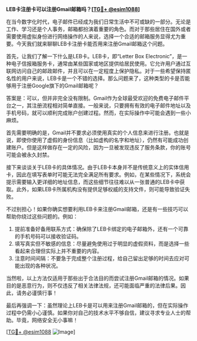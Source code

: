 **LEB卡注册卡可以注册Gmail邮箱吗？[[TG💪+ @esim1088](https://t.me/s/esim1088)]**

在当今数字化时代，电子邮件已经成为我们日常生活中不可或缺的一部分。无论是工作、学习还是个人事务，邮箱都扮演着重要的角色。而对于那些居住在国外或者需要使用虚拟身份进行网络操作的人来说，选择一个合适的邮箱服务显得尤为重要。今天我们就来聊聊LEB卡注册卡能否用来注册Gmail邮箱这个问题。

首先，让我们了解一下什么是LEB卡。LEB卡，即“Letter Box Electronic”，是一种电子信报箱服务卡，通常由某些国家或地区提供给居民使用。它允许用户通过互联网访问自己的邮政邮件，并且可以在一定程度上保护隐私。对于一些希望保持匿名性的用户来说，LEB卡是一个不错的选择。那么问题来了，这种类型的卡是否能够用于注册Google旗下的Gmail邮箱呢？

答案是：可以，但并非完全没有限制。Gmail作为全球最受欢迎的免费电子邮件平台之一，其注册流程相对简单直接。一般来说，只要拥有有效的电子邮件地址以及手机号码，就可以顺利完成账户创建过程。然而，在实际操作中可能会遇到一些小麻烦。

首先需要明确的是，Gmail并不要求必须使用真实的个人信息来进行注册。也就是说，即使你使用了虚假的身份信息（比如虚构的名字和地址），仍然有可能成功创建账户。但是这样做存在一定的风险，因为一旦被发现违反了服务条款，你的账号可能会被永久封禁。

接下来谈谈关于LEB卡的具体情况。由于LEB卡本身并不是传统意义上的实体信用卡，因此在填写表单时可能无法完全满足所有要求。例如，在某些情况下，系统会提示需要输入更详细的地址信息，而这些细节往往难以从一张普通的LEB卡中获取。此外，如果LEB卡所属机构没有提供足够权威的支持文件，则可能导致验证失败。

不过别担心！如果你确实想要利用LEB卡来注册Gmail邮箱，还是有一些技巧可以帮助你绕过这些问题的。例如：

1. 提前准备好备用联系方式：确保除了LEB卡绑定的电子邮箱外，还有一个可靠的手机号码可以接收验证码。
2. 填写真实但不敏感的信息：尽量避免使用过于明显的虚假资料，而是选择一些看起来合理但实际上并不重要的内容。
3. 注意时间间隔：不要急于完成整个注册过程，给自己留出足够的时间去应对可能出现的各种状况。

当然啦，以上方法仅适用于那些出于合法目的而尝试注册Gmail邮箱的情况。如果目的是恶意行为，则不仅违反了相关法律法规，还可能面临严重的法律后果。因此，请务必谨慎行事！

最后再强调一下：虽然理论上LEB卡是可以用来注册Gmail邮箱的，但在实际操作过程中仍需小心谨慎。如果你对自己的技术水平不够自信，建议寻求专业人士的帮助。毕竟，网络安全无小事嘛！

[[TG💪+ @esim1088](https://t.me/s/esim1088) ![Image](https://i.postimg.cc/4NQfJmqS/Snipaste-2025-05-13-00-14-12.png)]